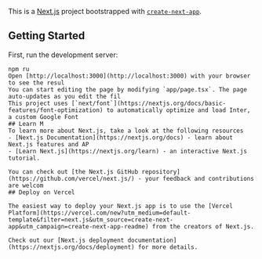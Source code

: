 This is a [Next.js](https://nextjs.org/) project bootstrapped with [`create-next-app`](https://github.com/vercel/next.js/tree/canary/packages/create-next-app).

## Getting Started

First, run the development server:

```b
npm ru
Open [http://localhost:3000](http://localhost:3000) with your browser to see the resul
You can start editing the page by modifying `app/page.tsx`. The page auto-updates as you edit the fil
This project uses [`next/font`](https://nextjs.org/docs/basic-features/font-optimization) to automatically optimize and load Inter, a custom Google Font
## Learn M
To learn more about Next.js, take a look at the following resources
- [Next.js Documentation](https://nextjs.org/docs) - learn about Next.js features and AP
- [Learn Next.js](https://nextjs.org/learn) - an interactive Next.js tutorial.

You can check out [the Next.js GitHub repository](https://github.com/vercel/next.js/) - your feedback and contributions are welcom
## Deploy on Vercel

The easiest way to deploy your Next.js app is to use the [Vercel Platform](https://vercel.com/new?utm_medium=default-template&filter=next.js&utm_source=create-next-app&utm_campaign=create-next-app-readme) from the creators of Next.js.

Check out our [Next.js deployment documentation](https://nextjs.org/docs/deployment) for more details.
